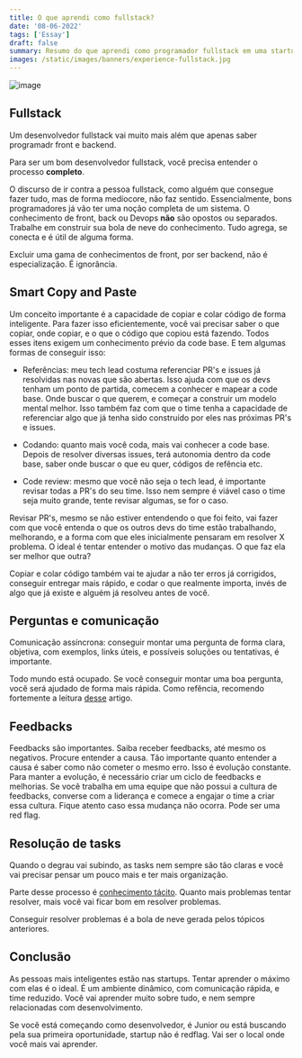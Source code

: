```yaml
---
title: O que aprendi como fullstack?
date: '08-06-2022'
tags: ['Essay']
draft: false
summary: Resumo do que aprendi como programador fullstack em uma startup
images: /static/images/banners/experience-fullstack.jpg
---
```


![image](/static/images/banners/experience-fullstack.jpg)

## Fullstack

Um desenvolvedor fullstack vai muito mais além que apenas saber programadr front e backend.

Para ser um bom desenvolvedor fullstack, você precisa entender o processo **completo**.

O discurso de ir contra a pessoa fullstack, como alguém que consegue fazer tudo, mas de forma medíocore, não faz sentido. Essencialmente, bons programadores já vão ter uma noção completa de um sistema. O conhecimento de front, back ou Devops **não** são opostos ou separados. Trabalhe em construir sua bola de neve do conhecimento. Tudo agrega, se conecta e é útil de alguma forma.

Excluir uma gama de conhecimentos de front, por ser backend, não é especialização. É ignorância.

## Smart Copy and Paste

Um conceito importante é a capacidade de copiar e colar código de forma inteligente.
Para fazer isso eficientemente, você vai precisar saber o que copiar, onde copiar, e o que o código que copiou está fazendo. Todos esses itens exigem um conhecimento prévio da code base. E tem algumas formas de conseguir isso:

- Referências: meu tech lead costuma referenciar PR's e issues já resolvidas nas novas que são abertas. Isso ajuda com que os devs tenham um ponto de partida, comecem a conhecer e mapear a code base. Onde buscar o que querem, e começar a construir um modelo mental melhor. Isso também faz com que o time tenha a capacidade de referenciar algo que já tenha sido construído por eles nas próximas PR's e issues.

- Codando: quanto mais você coda, mais vai conhecer a code base. Depois de resolver diversas issues, terá autonomia dentro da code base, saber onde buscar o que eu quer, códigos de refência etc.

- Code review: mesmo que você não seja o tech lead, é importante revisar todas a PR's do seu time. Isso nem sempre é viável caso o time seja muito grande, tente revisar algumas, se for o caso.

Revisar PR's, mesmo se não estiver entendendo o que foi feito, vai fazer com que você entenda o que os outros devs do time estão trabalhando, melhorando, e a forma com que eles inicialmente pensaram em resolver X problema. O ideal é tentar entender o motivo das mudanças. O que faz ela ser melhor que outra?

Copiar e colar código também vai te ajudar a não ter erros já corrigidos, conseguir entregar mais rápido, e codar o que realmente importa, invés de algo que já existe e alguém já resolveu antes de você.

## Perguntas e comunicação

Comunicação assíncrona: conseguir montar uma pergunta de forma clara, objetiva, com exemplos, links úteis, e possíveis soluções ou tentativas, é importante.

Todo mundo está ocupado. Se você conseguir montar uma boa pergunta, você será ajudado de forma mais rápida. Como refência, recomendo fortemente a leitura [desse](http://www.catb.org/esr/faqs/smart-questions.html) artigo.

## Feedbacks

Feedbacks são importantes.
Saiba receber feedbacks, até mesmo os negativos. Procure entender a causa. Tão importante quanto entender a causa é saber como não cometer o mesmo erro. Isso é evolução constante. Para manter a evolução, é necessário criar um ciclo de feedbacks e melhorias. Se você trabalha em uma equipe que não possui a cultura de feedbacks, converse com a liderança e comece a engajar o time a criar essa cultura. Fique atento caso essa mudança não ocorra. Pode ser uma red flag.

## Resolução de tasks

Quando o degrau vai subindo, as tasks nem sempre são tão claras e você vai precisar pensar um pouco mais e ter mais organização.

Parte desse processo é [conhecimento tácito](https://en.wikipedia.org/wiki/Tacit_knowledge). Quanto mais problemas tentar resolver, mais você vai ficar bom em resolver problemas.

Conseguir resolver problemas é a bola de neve gerada pelos tópicos anteriores. 
## Conclusão

As pessoas mais inteligentes estão nas startups. Tentar aprender o máximo com elas é o ideal. É um ambiente dinâmico, com comunicação rápida, e time reduzido. Você vai aprender muito sobre tudo, e nem sempre relacionadas com desenvolvimento.

Se você está começando como desenvolvedor, é Junior ou está buscando pela sua primeira oportunidade, startup não é redflag. Vai ser o local onde você mais vai aprender.